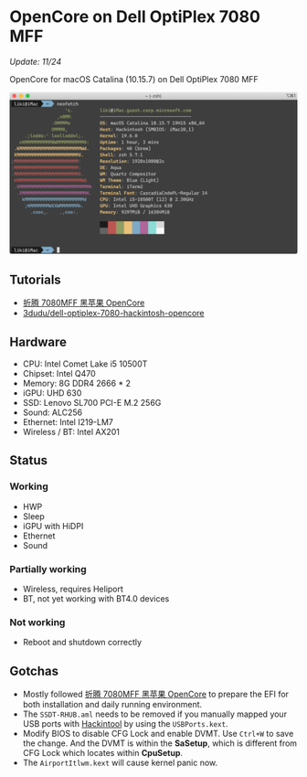 # OpenCore on Dell OptiPlex 7080 MFF

*Update: 11/24*

OpenCore for macOS Catalina (10.15.7) on Dell OptiPlex 7080 MFF

![Neofetch](./media/neofetch.png)

## Tutorials

* [折腾 7080MFF 黑苹果 OpenCore](https://www.jianshu.com/p/d7cfaae60509)
* [3dudu/dell-optiplex-7080-hackintosh-opencore](https://github.com/3dudu/dell-optiplex-7080-hackintosh-opencore)

## Hardware

* CPU: Intel Comet Lake i5 10500T
* Chipset: Intel Q470
* Memory: 8G DDR4 2666 * 2
* iGPU: UHD 630
* SSD: Lenovo SL700 PCI-E M.2 256G
* Sound: ALC256
* Ethernet: Intel I219-LM7
* Wireless / BT: Intel AX201

## Status

### Working

* HWP
* Sleep
* iGPU with HiDPI
* Ethernet
* Sound

### Partially working

* Wireless, requires Heliport
* BT, not yet working with BT4.0 devices

### Not working

* Reboot and shutdown correctly

## Gotchas

* Mostly followed [折腾 7080MFF 黑苹果 OpenCore](https://www.jianshu.com/p/d7cfaae60509) to prepare the EFI for both installation and daily running environment.
* The `SSDT-RHUB.aml` needs to be removed if you manually mapped your USB ports with [Hackintool](https://github.com/headkaze/Hackintool) by using the `USBPorts.kext`.
* Modify BIOS to disable CFG Lock and enable DVMT. Use `Ctrl+W` to save the change. And the DVMT is within the **SaSetup**, which is different from CFG Lock which locates within **CpuSetup**.
* The `AirportItlwm.kext` will cause kernel panic now.



